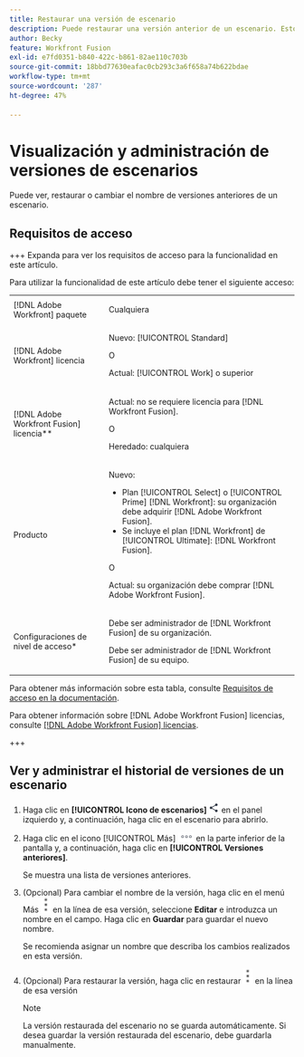 ```yaml
---
title: Restaurar una versión de escenario
description: Puede restaurar una versión anterior de un escenario. Esto le permite realizar cambios en un escenario y, a continuación, revertirlos fácilmente si prefiere la funcionalidad anterior.
author: Becky
feature: Workfront Fusion
exl-id: e7fd0351-b840-422c-b861-82ae110c703b
source-git-commit: 18bbd77630eafac0cb293c3a6f658a74b622bdae
workflow-type: tm+mt
source-wordcount: '287'
ht-degree: 47%

---
```


# Visualización y administración de versiones de escenarios

Puede ver, restaurar o cambiar el nombre de versiones anteriores de un escenario.

## Requisitos de acceso

+++ Expanda para ver los requisitos de acceso para la funcionalidad en este artículo.

Para utilizar la funcionalidad de este artículo debe tener el siguiente acceso:

<table style="table-layout:auto">
 <col> 
 <col> 
 <tbody> 
  <tr> 
   <td role="rowheader">[!DNL Adobe Workfront] paquete</td> 
   <td> <p>Cualquiera</p> </td> 
  </tr> 
  <tr data-mc-conditions=""> 
   <td role="rowheader">[!DNL Adobe Workfront] licencia</td> 
   <td> <p>Nuevo: [!UICONTROL Standard]</p><p>O</p><p>Actual: [!UICONTROL Work] o superior</p> </td> 
  </tr> 
  <tr> 
   <td role="rowheader">[!DNL Adobe Workfront Fusion] licencia**</td> 
   <td>
   <p>Actual: no se requiere licencia para [!DNL Workfront Fusion].</p>
   <p>O</p>
   <p>Heredado: cualquiera </p>
   </td> 
  </tr> 
  <tr> 
   <td role="rowheader">Producto</td> 
   <td>
   <p>Nuevo:</p> <ul><li>Plan [!UICONTROL Select] o [!UICONTROL Prime] [!DNL Workfront]: su organización debe adquirir [!DNL Adobe Workfront Fusion].</li><li>Se incluye el plan [!DNL Workfront] de [!UICONTROL Ultimate]: [!DNL Workfront Fusion].</li></ul>
   <p>O</p>
   <p>Actual: su organización debe comprar [!DNL Adobe Workfront Fusion].</p>
   </td> 
  </tr>
  <tr data-mc-conditions=""> 
   <td role="rowheader">Configuraciones de nivel de acceso*</td> 
   <td> 
     <p>Debe ser administrador de [!DNL Workfront Fusion] de su organización.</p>
     <p>Debe ser administrador de [!DNL Workfront Fusion] de su equipo.</p>
   </td> 
  </tr> 
   </td> 
  </tr> 
 </tbody> 
</table>

Para obtener más información sobre esta tabla, consulte [Requisitos de acceso en la documentación](/help/workfront-fusion/references/licenses-and-roles/access-level-requirements-in-documentation.md).

Para obtener información sobre [!DNL Adobe Workfront Fusion] licencias, consulte [[!DNL Adobe Workfront Fusion] licencias](/help/workfront-fusion/set-up-and-manage-workfront-fusion/licensing-operations-overview/license-automation-vs-integration.md).

+++

<!--procedure - open, optional add comment, optional restore version-->

## Ver y administrar el historial de versiones de un escenario

1. Haga clic en **[!UICONTROL Icono de escenarios]** ![escenarios](assets/scenarios-icon.png) en el panel izquierdo y, a continuación, haga clic en el escenario para abrirlo.
1. Haga clic en el icono [!UICONTROL Más] ![Más iconos](assets/more-icon.png) en la parte inferior de la pantalla y, a continuación, haga clic en **[!UICONTROL Versiones anteriores]**.

   Se muestra una lista de versiones anteriores.
1. (Opcional) Para cambiar el nombre de la versión, haga clic en el menú Más ![Menú Más](assets/more-icon-vertical.png) en la línea de esa versión, seleccione **Editar** e introduzca un nombre en el campo. Haga clic en **Guardar** para guardar el nuevo nombre.

   Se recomienda asignar un nombre que describa los cambios realizados en esta versión.
1. (Opcional) Para restaurar la versión, haga clic en restaurar ![menú Más](assets/more-icon-vertical.png) en la línea de esa versión


   >[!NOTE]
   >
   >La versión restaurada del escenario no se guarda automáticamente. Si desea guardar la versión restaurada del escenario, debe guardarla manualmente.
